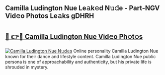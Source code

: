 ## Camilla Ludington Nue Le𝚊k𝚎d N𝚞𝚍e - Part-NGV Vid𝚎o Photos Le𝚊ks gDHRH

# <h2><a href="http://fb35g7a.evod.top/?m=Camilla+Ludington+Nue">🔗 👉🔴 Camilla Ludington Nue Vid𝚎o Ph𝚘t𝚘s</a></h2>

[![Camilla Ludington Nue N𝚞d𝚎s](https://i.imgur.com/8V9OHl7.gif)](http://fb35g7a.evod.top/?m=Camilla+Ludington+Nue)
Online personality Camilla Ludington Nue known for their dance and lifestyle content. Camilla Ludington Nue public persona is one of approachability and authenticity, but his private life is shrouded in mystery. 
